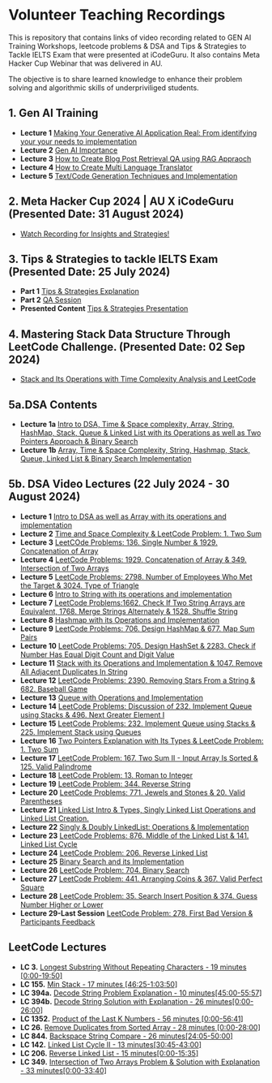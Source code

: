 # Volunteer Teaching Recordings 

This is repository that contains links of video recording related to GEN AI Training Workshops, leetcode problems & DSA and Tips & Strategies to Tackle IELTS Exam that were presented at iCodeGuru. It also contains Meta Hacker Cup Webinar that was delivered in AU.

The objective is to share learned knowledge to enhance their problem solving and algorithmic skills of underpriviliged students.

## 1. Gen AI Training 
 - **Lecture 1** [Making Your Generative AI Application Real: From identifying your your needs to implementation](https://www.youtube.com/watch?v=Y-1nhuZtoa4)
 - **Lecture 2** [Gen AI Importance](https://www.youtube.com/watch?v=lyH5iYL_u8s)
 - **Lecture 3** [How to Create Blog Post Retrieval QA using RAG Appraoch](https://www.youtube.com/watch?v=JHShrGfyZHU&t=20s)
 - **Lecture 4** [How to Create Multi Language Translator](https://www.youtube.com/watch?v=34MitL2NKaA)
 - **Lecture 5**  [Text/Code Generation Techniques and Implementation](https://www.youtube.com/watch?v=b91xamfncp8&t=9s)
 
 <!-- My Gen AI Delivered Lectures Links on Aspire Pakistan YouTube Channel (hidden links) 
    - **Lecture 1** [ Making Your Generative AI Application Real: From identifying your your needs to implementation](https://www.youtube.com/watch?v=Y-1nhuZtoa4)
    - **Lecture 2** [Gen AI Importance](https://www.youtube.com/watch?v=lyH5iYL_u8s)
    - **Lecture 3** [How to create Blog Post Retrieval QA using RAG Appraoch](https://www.youtube.com/watch?v=JHShrGfyZHU&t=20s)
    - **Lecture 4** [How to create multi language translator](https://www.youtube.com/watch?v=34MitL2NKaA)
    - **Lecture 5**  [Text/Code Generation Techniques and Implementation](https://www.youtube.com/watch?v=b91xamfncp8&t=9s)
  -->
   
## 2. Meta Hacker Cup 2024 | AU X iCodeGuru (Presented Date: 31 August 2024)
-  [Watch Recording for Insights and Strategies!](https://www.youtube.com/watch?v=oj2nTXQWzSs)

## 3. Tips & Strategies to tackle IELTS Exam (Presented Date: 25 July 2024)
- **Part 1** [Tips & Strategies Explanation](https://www.facebook.com/iCodeguru/videos/1868640686948701/)
- **Part 2** [QA Session](https://www.facebook.com/iCodeguru/videos/1140205643752798/)
- **Presented Content** [Tips & Strategies Presentation](https://docs.google.com/presentation/d/1mLC68xwbvVIVsPTclBOznOz7qGNvZK6SyyYSAOzs80I/edit#slide=id.g2ee20c3a480_0_0)

## 4. Mastering Stack Data Structure Through LeetCode Challenge. (Presented Date: 02 Sep 2024)
- [Stack and Its Operations with Time Complexity Analysis and LeetCode](https://youtu.be/tj-J_hm90eI)

## 5a.DSA Contents
- **Lecture 1a** [Intro to DSA, Time & Space complexity, Array, String, HashMap, Stack, Queue & Linked List with its Operations as well as Two Pointers Approach & Binary Search](https://docs.google.com/presentation/d/16vyMySf0BIyoBJsl-JeEftga1d0BVQx_d6LtC5JqPAU/edit#slide=id.g2ed7d0cc737_0_326)
- **Lecture 1b** [Array, Time & Space Complexity, String, Hashmap, Stack, Queue, Linked List & Binary Search Implementation](https://colab.research.google.com/drive/1hDRz3DsYVfmpf37VrUMqSP5VhkzEm5Pq#scrollTo=YxvLBBwOGZ9w)
  
## 5b. DSA Video Lectures (22 July 2024 - 30 August 2024)
- **Lecture 1**  [Intro to DSA as well as Array with its operations and implementation](https://youtu.be/Kc6DZyEhDYg)
- **Lecture 2**  [Time and Space Complexity & LeetCode Problem: 1. Two Sum](https://youtu.be/NCfC0hIHI5E)
- **Lecture 3**  [LeetCOde Problems: 136. Single Number & 1929. Concatenation of Array](https://youtu.be/rcDgS04Q0T0)
- **Lecture 4**  [LeetCode Problems: 1929. Concatenation of Array & 349. Intersection of Two Arrays](https://youtu.be/b94hzL2XzzE)
- **Lecture 5**  [LeetCode Problems: 2798. Number of Employees Who Met the Target & 3024. Type of Triangle](https://youtu.be/Ue02DCphQxA)
- **Lecture 6** [Intro to String with its operations and implementation](https://youtu.be/F2pJJ9zjXeY)
- **Lecture 7** [LeetCode Problems:1662. Check If Two String Arrays are Equivalent, 1768. Merge Strings Alternately & 1528. Shuffle String](https://youtu.be/ysCU3ucfAdQ)
- **Lecture 8** [Hashmap with its Operations and Implementation](https://youtu.be/Qk_EGojWlGY)
- **Lecture 9** [LeetCode Problems: 706. Design HashMap & 677. Map Sum Pairs](https://youtu.be/7PtdYOjaZt8)
- **Lecture 10** [LeetCode Problems: 705. Design HashSet & 2283. Check if Number Has Equal Digit Count and Digit Value](https://youtu.be/44FHUv_gxOE)
- **Lecture 11** [Stack with its Operations and Implementation & 1047. Remove All Adjacent Duplicates In String](https://youtu.be/W0cpj6B54ao)
- **Lecture 12** [LeetCode Problems: 2390. Removing Stars From a String & 682. Baseball Game](https://youtu.be/nfHk7KyCFtY)
- **Lecture 13** [Queue with Operations and Implementation](https://youtu.be/DXaWCTEvnd0)
- **Lecture 14** [LeetCode Problems: Discussion of 232. Implement Queue using Stacks & 496. Next Greater Element I
](https://youtu.be/9Pu7bC81F9k)
- **Lecture 15** [LeetCode Problems: 232. Implement Queue using Stacks & 225. Implement Stack using Queues](https://youtu.be/Y1eUj01Z5uU)
- **Lecture 16** [Two Pointers Explanation with Its Types & LeetCode Problem: 1. Two Sum](https://youtu.be/CsYDZ0scHGg)
- **Lecture 17** [LeetCode Problem: 167. Two Sum II - Input Array Is Sorted
 & 125. Valid Palindrome](https://youtu.be/KnNeyQmhOBk)
- **Lecture 18** [LeetCode Problem: 13. Roman to Integer](https://youtu.be/7qf-Zz72aEI)
- **Lecture 19** [LeetCode Problem: 344. Reverse String](https://youtu.be/Q58srx7sR0E)
- **Lecture 20** [LeetCode Problems: 771. Jewels and Stones & 20. Valid Parentheses](https://youtu.be/rIsLqc2kdxA)
- **Lecture 21** [Linked List Intro & Types, Singly Linked List Operations  and Linked List Creation.](https://youtu.be/yNF0sT-Dyy8)
- **Lecture 22** [Singly & Doubly LinkedList: Operations & Implementation](https://youtu.be/0hMxsaJETAA)
- **Lecture 23** [LeetCode Problems: 876. Middle of the Linked List & 141. Linked List Cycle](https://youtu.be/aY9FMyR3DP4)
- **Lecture 24** [LeetCode Problem: 206. Reverse Linked List](https://youtu.be/7F9e6U4T0fs)
- **Lecture 25** [Binary Search and its Implementation](https://youtu.be/38nZsGeDirU)
- **Lecture 26** [LeetCode Problem: 704. Binary Search](https://youtu.be/O2pBEq-EhME)
- **Lecture 27** [LeetCode Problem: 441. Arranging Coins & 367. Valid Perfect Square](https://youtu.be/F_BTv_urF_c)
- **Lecture 28** [LeetCode Problem: 35. Search Insert Position & 374. Guess Number Higher or Lower](https://youtu.be/Jsq3krauJ0w)
- **Lecture 29-Last Session** [LeetCode Problem:  278. First Bad Version  & Participants Feedback](https://youtu.be/dSVg4DDHaSE)
  
## LeetCode Lectures
- **LC 3.**    [Longest Substring Without Repeating Characters - 19 minutes [0:00-19:50]](https://youtu.be/7jAbYbIw4Ac)
- **LC 155.**  [Min Stack - 17 minutes [46:25-1:03:50]](https://youtu.be/OSUa5DFJJxA)
- **LC 394a.** [Decode String Problem Explanation - 10 minutes[45:00-55:57]](https://www.facebook.com/iCodeguru/videos/1050338199941513/)
- **LC 394b.** [Decode String Solution with Explanation - 26 minutes[0:00-26:00]](https://www.facebook.com/iCodeguru/videos/951744666633494/)
- **LC 1352.** [Product of the Last K Numbers - 56 minutes [0:00-56:41]](https://www.facebook.com/iCodeguru/videos/2664163053763655/)
- **LC 26.**   [Remove Duplicates from Sorted Array - 28 minutes [0:00-28:00]](https://www.facebook.com/iCodeguru/videos/8605904716089836)
- **LC 844.**  [Backspace String Compare - 26 minutes[24:05-50:00]](https://youtu.be/xtZv2NNHcHo)
- **LC 142.**  [Linked List Cycle II - 13 minutes[30:45-43:00]](https://youtu.be/JHVsLHMe7WE)
- **LC 206.**  [Reverse Linked List - 15 minutes[0:00-15:35]](https://youtu.be/oW1qdOavpRw)
- **LC 349.**  [Intersection of Two Arrays Problem & Solution with Explanation - 33 minutes[0:00-33:40]](https://youtu.be/xHaT7DCIRTY)


